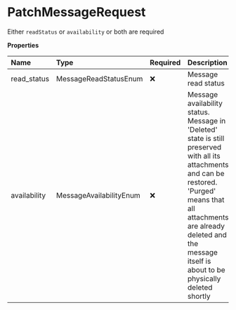 # PatchMessageRequest

Either `readStatus` or `availability` or both are required

**Properties**

| Name         | Type                    | Required | Description                                                                                                                                                                                                                                       |
| :----------- | :---------------------- | :------- | :------------------------------------------------------------------------------------------------------------------------------------------------------------------------------------------------------------------------------------------------ |
| read_status  | MessageReadStatusEnum   | ❌       | Message read status                                                                                                                                                                                                                               |
| availability | MessageAvailabilityEnum | ❌       | Message availability status. Message in 'Deleted' state is still preserved with all its attachments and can be restored. 'Purged' means that all attachments are already deleted and the message itself is about to be physically deleted shortly |

<!-- This file was generated by liblab | https://liblab.com/ -->
